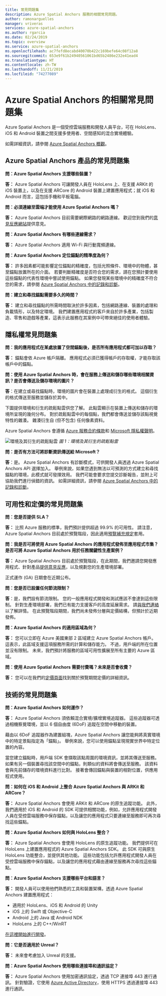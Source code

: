 ```yaml
---
title: 常見問題集
description: Azure Spatial Anchors 服務的相關常見問題。
author: ramonarguelles
manager: vriveras
services: azure-spatial-anchors
ms.author: rgarcia
ms.date: 02/24/2019
ms.topic: overview
ms.service: azure-spatial-anchors
ms.openlocfilehash: ac7fefd8ecabd40070b422c169befe64c08f12a8
ms.sourcegitcommit: 653e9f61b24940561061bd65b2486e232e41ead4
ms.translationtype: HT
ms.contentlocale: zh-TW
ms.lasthandoff: 11/21/2019
ms.locfileid: "74277089"
---
```

# <a name="frequently-asked-questions-about-azure-spatial-anchors"></a>Azure Spatial Anchors 的相關常見問題集

Azure Spatial Anchors 是一個受控雲端服務和開發人員平台，可在 HoloLens、iOS 和 Android 裝置之間支援多使用者、空間感知的混合實境體驗。

如需詳細資訊，請參閱 [Azure Spatial Anchors 概觀](overview.md)。

## <a name="azure-spatial-anchors-product-faqs"></a>Azure Spatial Anchors 產品的常見問題集

**問：Azure Spatial Anchors 支援哪些裝置？**

**答：** Azure Spatial Anchors 可讓開發人員在 HoloLens 上、在支援 ARKit 的 iOS 裝置上，以及在支援 ARCore 的 Android 裝置上建置應用程式；就 iOS 和 Android 而言，這包括手機和平板電腦。

**問：必須連線至雲端才能使用 Azure Spatial Anchors 嗎？**

**答：** Azure Spatial Anchors 目前需要網際網路的網路連線。 歡迎您到我們的[意見反應網站](https://feedback.azure.com/forums/919252-azure-spatial-anchors)提供意見。

**問：Azure Spatial Anchors 有哪些連線需求？**

**答：** Azure Spatial Anchors 適用 Wi-Fi 與行動寬頻連線。

**問：Azure Spatial Anchors 定位錨點的精準度為何？**

**答：** 許多因素都可能影響定位錨點的精確度，包括光照條件、環境中的物體，甚至錨點放置所在的介面。 若要判斷精確度是否符合您的需求，請在您預計要使用這些錨點的代表性環境中嘗試使用錨點。 如果您發現某些環境中的精確度不符合您的需求，請參閱 [Azure Spatial Anchors 中的記錄和診斷](./concepts/logging-diagnostics.md)。

**問：建立和尋找錨點需要多久的時間？**

**答：** 建立和尋找錨點的所需時間取決於許多因素，包括網路連線、裝置的處理和負載情形，以及特定環境。 我們建置應用程式的客戶來自於許多產業，包括製造、零售和遊戲等產業，這表示此服務在其案例中可帶來絕佳的使用者體驗。

## <a name="privacy-faq"></a>隱私權常見問題集

**問：我的應用程式在某處放置了空間錨點後，是否所有應用程式都可加以存取？**

**答：** 錨點會依 Azure 帳戶隔離。 應用程式必須已獲得帳戶的存取權，才能存取該帳戶中的錨點。

**問：使用 Azure Spatial Anchors 時，會在服務上傳送和儲存哪些環境相關資訊？是否會傳送及儲存環境的圖片？**

**答**：在建立或尋找錨點時，環境的圖片會在裝置上處理成衍生的格式。 這個衍生的格式傳送至服務並儲存於其中。

下圖提供環境和衍生的疏鬆點雲供您了解。 此點雲顯示在裝置上傳送和儲存的環境所呈現的幾何分布。 對於疏鬆點雲中的每個點，我們都會傳送並儲存該點視覺特性的雜湊。 雜湊衍生自 (但不包含) 任何像素資料。

Azure Spatial Anchors 會遵循 [Azure 服務合約條款](https://go.microsoft.com/fwLink/?LinkID=522330&amp;amp;clcid=0x9)和 [Microsoft 隱私權聲明](https://go.microsoft.com/fwlink/?LinkId=521839&amp;clcid=0x409)。

![環境及其衍生的疏鬆點雲](./media/sparse-point-cloud.png)
*圖 1：環境及其衍生的疏鬆點雲*


**問：是否有方法可將診斷資訊傳送給 Microsoft？**

**答**：是。 Azure Spatial Anchors 有診斷模式，可供開發人員透過 Azure Spatial Anchors API 選擇加入。 舉例來說，如果您遇到無法以可預測的方式建立和尋找錨點的環境，此模式就可發揮效用。 我們可能會要求您提交診斷報告，並附上可協助我們進行偵錯的資訊。 如需詳細資訊，請參閱 [Azure Spatial Anchors 中的記錄和診斷](./concepts/logging-diagnostics.md)。

## <a name="availability-and-pricing-faqs"></a>可用性和定價的常見問題集

**問：您是否提供 SLA？**

**答：** 比照 Azure 服務的標準，我們預計提供超過 99.9% 的可用性。 請注意，Azure Spatial Anchors 目前處於預覽階段，因此適用[預覽補充規定](https://azure.microsoft.com/support/legal/preview-supplemental-terms/)套用。

**問：我是否可將使用 Azure Spatial Anchors 的應用程式發佈至應用程式市集？是否可將 Azure Spatial Anchors 用於任務關鍵性生產案例？**

**答：** Azure Spatial Anchors 目前處於預覽階段，在此期間，我們邀請您開發應用程式、針對產品[提供意見反應](https://feedback.azure.com/forums/919252-azure-spatial-anchors)，以及規劃您的生產環境部署。

正式運作 (GA) 日期會在近期公布。

**問：您是否已設置任何節流限制？**

**答**：是，我們設有節流限制。  您的一般應用程式開發和測試應該不會達到這些限制。 針對生產環境部署，我們已有能力支援客戶的高度延展需求。 請[與我們連絡](mailto:azuremrs@microsoft.com)以了解詳情。 在此預覽階段期間，我們尚未發佈分層與定價結構，但預計於近期發佈。

**問：Azure Spatial Anchors 的適用區域為何？**

**答：** 您可以立即在 Azure 美國東部 2 區域建立 Azure Spatial Anchors 帳戶。 這表示，此區域支援這項服務所需的計算和儲存能力。 不過，用戶端的所在位置並沒有限制。 未來，我們預計將服務的區域可用性擴展至所有主要的 Azure 區域。

**問：使用 Azure Spatial Anchors 需要付費嗎？未來是否會收費？**

**答：** 您可以在我們的[定價頁面](https://azure.microsoft.com/pricing/details/spatial-anchors/)找到關於預覽期間定價的詳細資訊。

## <a name="technical-faqs"></a>技術的常見問題集

**問：Azure Spatial Anchors 如何運作？**

**答：** Azure Spatial Anchors 須依賴混合實境/擴增實境追蹤器。 這些追蹤器可透過相機察覺環境，並以 6 個自由度 (6DoF) 追蹤在空間中移動的裝置。

藉由以 6DoF 追蹤器作為建置組塊，Azure Spatial Anchors 讓您能夠將真實環境中的特定景點指定為「錨點」。 舉例來說，您可以使用錨點呈現現實世界中特定位置的內容。

當您建立錨點時，用戶端 SDK 會擷取該點周圍的環境資訊，並將其傳送至服務。 如果有另一個裝置尋找該空間中的錨點，則類似的資料將會傳送至服務。 該資料會與先前儲存的環境資料進行比對。 接著會傳回錨點與裝置的相對位置，供應用程式使用。

**問：如何在 iOS 和 Android 上整合 Azure Spatial Anchors 與 ARKit 和 ARCore？**

**答：** Azure Spatial Anchors 會使用 ARKit 和 ARCore 的原生追蹤功能。 此外，我們適用於 iOS 和 Android 的 SDK 可提供相關功能，例如，允許應用程式開發人員在受控雲端服務中保存錨點，以及讓您的應用程式只要連線至服務即可再次尋找這些錨點。

**問：Azure Spatial Anchors 如何與 HoloLens 整合？**

**答：** Azure Spatial Anchors 會使用 HoloLens 的原生追蹤功能。 我們提供可在 HoloLens 上建置應用程式的 Azure Spatial Anchors SDK。 此 SDK 可與原生 HoloLens 功能整合，並提供其他功能。 這些功能包括允許應用程式開發人員在受控雲端服務中保存錨點，以及讓您的應用程式藉由連線至服務再次尋找這些錨點。

**問：Azure Spatial Anchors 支援哪些平台和語言？**

**答：** 開發人員可以使用他們熟悉的工具和裝置架構，透過 Azure Spatial Anchors 建置應用程式：

- 適用於 HoloLens、iOS 和 Android 的 Unity
- iOS 上的 Swift 或 Objective-C
- Android 上的 Java 或 Android NDK
- HoloLens 上的 C++/WinRT

[在這裡開始進行開發](index.yml)。

**問：它是否適用於 Unreal？**

**答：** 未來會考慮加入 Unreal 的支援。

**問：Azure Spatial Anchors 使用哪些連接埠和通訊協定？**

**答：** Azure Spatial Anchors 使用加密通訊協定，透過 TCP 連接埠 443 進行通訊。 針對驗證，它使用 [Azure Active Directory](https://docs.microsoft.com/azure/active-directory/)，使用 HTTPS 透過連接埠 443 進行通訊。
